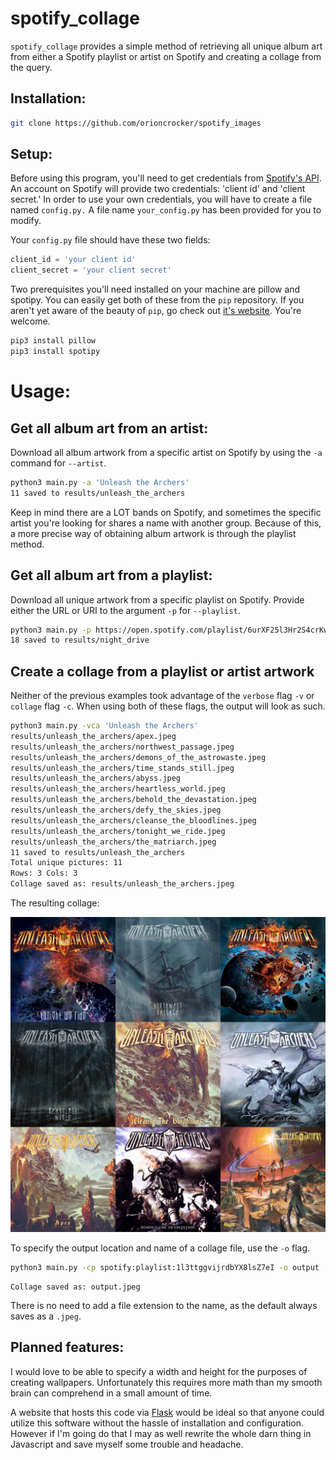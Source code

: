 # spotify\_collage
`spotify_collage` provides a simple method of retrieving all unique album art from either a Spotify playlist or artist on Spotify and creating a collage from the query.

## Installation:
```bash
git clone https://github.com/orioncrocker/spotify_images
```

## Setup:
Before using this program, you'll need to get credentials from [Spotify's API](https://developer.spotify.com/documentation/web-api/quick-start/). An account on Spotify will provide two credentials: 'client id' and 'client secret.' In order to use your own credentials, you will have to create a file named `config.py.` A file name `your_config.py` has been provided for you to modify.

Your `config.py` file should have these two fields:
```python
client_id = 'your client id'
client_secret = 'your client secret'
```

Two prerequisites you'll need installed on your machine are pillow and spotipy.
You can easily get both of these from the `pip` repository.
If you aren't yet aware of the beauty of `pip`, go check out [it's website](https://pypi.org/project/pip/).
You're welcome.

```bash
pip3 install pillow
pip3 install spotipy
```

# Usage:

## Get all album art from an artist:
Download all album artwork from a specific artist on Spotify by using the `-a` command for `--artist`.
```bash
python3 main.py -a 'Unleash the Archers'
11 saved to results/unleash_the_archers
```
Keep in mind there are a LOT bands on Spotify, and sometimes the specific artist you're looking for shares a name with another group.
Because of this, a more precise way of obtaining album artwork is through the playlist method.

## Get all album art from a playlist:
Download all unique artwork from a specific playlist on Spotify.
Provide either the URL or URI to the argument `-p` for `--playlist`.
```bash
python3 main.py -p https://open.spotify.com/playlist/6urXF25l3Hr2S4crKwF3L0
18 saved to results/night_drive
```

## Create a collage from a playlist or artist artwork
Neither of the previous examples took advantage of the `verbose` flag `-v` or `collage` flag `-c`. When using both of these flags, the output will look as such.

```bash
python3 main.py -vca 'Unleash the Archers'
results/unleash_the_archers/apex.jpeg
results/unleash_the_archers/northwest_passage.jpeg
results/unleash_the_archers/demons_of_the_astrowaste.jpeg
results/unleash_the_archers/time_stands_still.jpeg
results/unleash_the_archers/abyss.jpeg
results/unleash_the_archers/heartless_world.jpeg
results/unleash_the_archers/behold_the_devastation.jpeg
results/unleash_the_archers/defy_the_skies.jpeg
results/unleash_the_archers/cleanse_the_bloodlines.jpeg
results/unleash_the_archers/tonight_we_ride.jpeg
results/unleash_the_archers/the_matriarch.jpeg
11 saved to results/unleash_the_archers
Total unique pictures: 11
Rows: 3	Cols: 3
Collage saved as: results/unleash_the_archers.jpeg
```
The resulting collage:

[![Unleash The Archers Collage](examples/collage.jpeg)](https://github.com/orioncrocker/spotify_images/blob/master/examples/collage.jpeg)

To specify the output location and name of a collage file, use the `-o` flag.
```bash
python3 main.py -cp spotify:playlist:1l3ttggvijrdbYX8lsZ7eI -o output
```
```
Collage saved as: output.jpeg
```

There is no need to add a file extension to the name, as the default always saves as a `.jpeg`.

## Planned features:
I would love to be able to specify a width and height for the purposes of creating wallpapers.
Unfortunately this requires more math than my smooth brain can comprehend in a small amount of time.

A website that hosts this code via [Flask](https://flask.palletsprojects.com/en/1.1.x/) 
would be ideal so that anyone could utilize this software without the hassle of installation and configuration.
However if I'm going do that I may as well rewrite the whole darn thing in Javascript and save myself some trouble and headache.